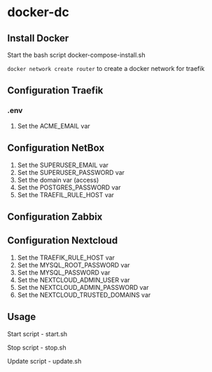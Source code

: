 # docker-dc

## Install Docker
Start the bash script docker-compose-install.sh

`docker network create router` to create a docker network for traefik

## Configuration Traefik
### .env
1. Set the ACME_EMAIL var

## Configuration NetBox

1. Set the SUPERUSER_EMAIL var 
2. Set the SUPERUSER_PASSWORD var
3. Set the domain var (access)
4. Set the POSTGRES_PASSWORD var
5. Set the TRAEFIL_RULE_HOST var

## Configuration Zabbix

## Configuration Nextcloud

1. Set the TRAEFIK_RULE_HOST var
2. Set the MYSQL_ROOT_PASSWORD var
3. Set the MYSQL_PASSWORD var
4. Set the NEXTCLOUD_ADMIN_USER var
5. Set the NEXTCLOUD_ADMIN_PASSWORD var
6. Set the NEXTCLOUD_TRUSTED_DOMAINS var

## Usage

Start script - start.sh

Stop script - stop.sh

Update script - update.sh
